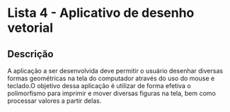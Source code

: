 # Lista 4 - Aplicativo de desenho vetorial

## Descrição

A aplicação a ser desenvolvida deve permitir o usuário desenhar diversas formas geométricas na tela do computador através do uso do mouse e teclado.O objetivo dessa aplicação é utilizar de forma efetiva o polimorfismo para imprimir e mover diversas figuras na tela, bem como processar valores a partir delas.